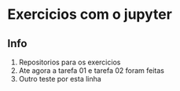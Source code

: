 # Exercicios com o jupyter

## Info

1. Repositorios para os exercicios
2. Ate agora a tarefa 01 e tarefa 02 foram feitas
3. Outro teste por esta linha

